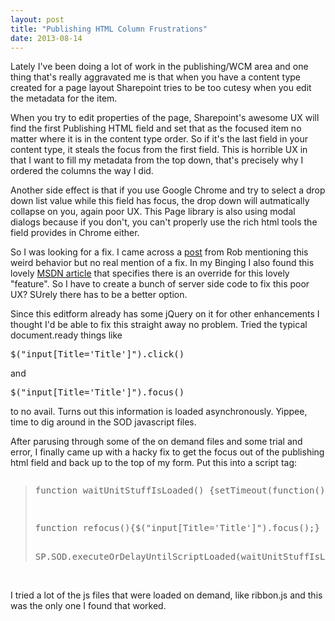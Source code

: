 ```yaml
---
layout: post
title: "Publishing HTML Column Frustrations"
date: 2013-08-14
---
```

<div><p>Lately I've been doing a lot of work in the publishing/WCM area and one thing that's really aggravated me is that when you have a content type created for a page layout Sharepoint tries to be too cutesy when you edit the metadata for the item.</p>
<p>When you try to edit properties of the page, Sharepoint's awesome UX will find the first Publishing HTML field and set that as the focused item no matter where it is in the content type order. So if it's the last field in your content type, it steals the focus from the first field. This is horrible UX in that I want to fill my metadata from the top down, that's precisely why I ordered the columns the way I did.</p>
<p>Another side effect is that if you use Google Chrome and try to select a drop down list value while this field has focus, the drop down will autmatically collapse on you, again poor UX. This Page library is also using modal dialogs because if you don't, you can't properly use the rich html tools the field provides in Chrome either.</p>
<p>So I was looking for a fix. I came across a <a href="/web/20150728021019/http://sharepointchronicles.com/2011/11/sharepoint-2010-javascript-quirks/">post</a> from Rob mentioning this weird behavior but no real mention of a fix. In my Binging I also found this lovely <a href="/web/20150728021019/http://msdn.microsoft.com/en-us/library/sharepoint/microsoft.sharepoint.publishing.webcontrols.richhtmlfield.hasinitialfocus(v=office.14).aspx">MSDN article</a> that specifies there is an override for this lovely "feature". So I have to create a bunch of server side code to fix this poor UX? SUrely there has to be a better option.</p>
<p>Since this editform already has some jQuery on it for other enhancements I thought I'd be able to fix this straight away no problem. Tried the typical document.ready things like <pre>$("input[Title='Title']").click()</pre> and <pre>$(<span><span>"input[Title='Title']"<span style="display:inline-block"></span></span></span>).focus()</pre> to no avail. Turns out this information is loaded asynchronously. Yippee, time to dig around in the SOD javascript files.</p>
<p>After parusing through some of the on demand files and some trial and error, I finally came up with a hacky fix to get the focus out of the publishing html field and back up to the top of my form. Put this into a script tag:</p>
<pre><blockquote><p>function waitUnitStuffIsLoaded() {setTimeout(function(){refocus()},1000);}</p>
<p>function refocus(){$("input[Title='Title']").focus();}&nbsp;&nbsp; <br></p>
SP.SOD.executeOrDelayUntilScriptLoaded(waitUnitStuffIsLoaded, "sp.ui.spellcheck.js");<br></div></pre></blockquote>
<div dir="ltr"><br>I tried a lot of the js files that were loaded on demand, like ribbon.js and this was the only one I found that worked.<br></div>

